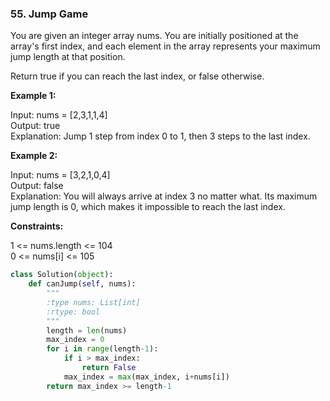 ### 55. Jump Game

You are given an integer array nums. You are initially positioned at the array's first index, and each element in the array represents your maximum jump length at that position.

Return true if you can reach the last index, or false otherwise.

**Example 1:**

Input: nums = [2,3,1,1,4]  
Output: true  
Explanation: Jump 1 step from index 0 to 1, then 3 steps to the last index.

**Example 2:**

Input: nums = [3,2,1,0,4]  
Output: false  
Explanation: You will always arrive at index 3 no matter what. Its maximum jump length is 0, which makes it impossible to reach the last index.
 

**Constraints:**

1 <= nums.length <= 104  
0 <= nums[i] <= 105  
```python
class Solution(object):
    def canJump(self, nums):
        """
        :type nums: List[int]
        :rtype: bool
        """
        length = len(nums)
        max_index = 0
        for i in range(length-1):
            if i > max_index:
                return False
            max_index = max(max_index, i+nums[i])
        return max_index >= length-1 
```